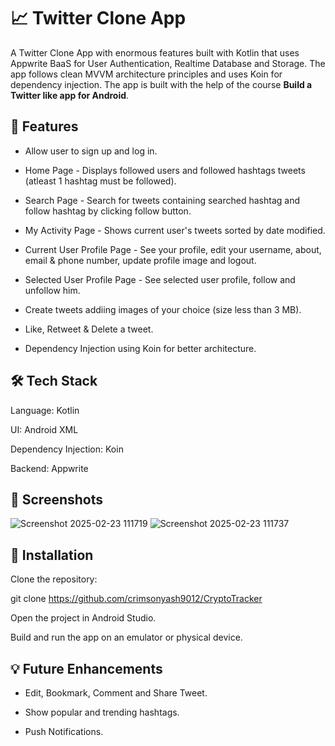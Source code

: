 # 📈 Twitter Clone App

A Twitter Clone App with enormous features built with Kotlin that uses Appwrite BaaS for User Authentication, Realtime Database and Storage. The app follows clean MVVM architecture principles and uses Koin for dependency injection.
The app is built with the help of the course **Build a Twitter like app for Android**.

## 🚀 Features

* Allow user to sign up and log in.

* Home Page - Displays followed users and followed hashtags tweets (atleast 1 hashtag must be followed).

* Search Page - Search for tweets containing searched hashtag and follow hashtag by clicking follow button.

* My Activity Page - Shows current user's tweets sorted by date modified.

* Current User Profile Page - See your profile, edit your username, about, email & phone number, update profile image and logout.

* Selected User Profile Page - See selected user profile, follow and unfollow him.

* Create tweets addiing images of your choice (size less than 3 MB).

* Like, Retweet & Delete a tweet.

* Dependency Injection using Koin for better architecture.
  

## 🛠️ Tech Stack

Language: Kotlin

UI: Android XML

Dependency Injection: Koin

Backend: Appwrite

## 📸 Screenshots

![Screenshot 2025-02-23 111719](https://github.com/user-attachments/assets/61de5d96-8b1f-4647-9ef9-75c7098912ab)
![Screenshot 2025-02-23 111737](https://github.com/user-attachments/assets/ec2d3c8c-b4a5-4d20-8b6f-b3cbe62fb9b4)

## 🔧 Installation

Clone the repository:

git clone https://github.com/crimsonyash9012/CryptoTracker

Open the project in Android Studio.

Build and run the app on an emulator or physical device.


## 💡 Future Enhancements

* Edit, Bookmark, Comment and Share Tweet.

* Show popular and trending hashtags.

* Push Notifications.

